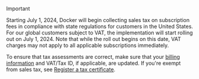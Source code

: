 > [!IMPORTANT]
>
> Starting July 1, 2024, Docker will begin collecting sales tax on subscription fees in compliance with state regulations for customers in the United States. For our global customers subject to VAT, the implementation will start rolling out on July 1, 2024. Note that while the roll out begins on this date, VAT charges may not apply to all applicable subscriptions immediately.
>
> To ensure that tax assessments are correct, make sure that your [billing information](/billing/details/) and VAT/Tax ID, if applicable, are updated. If you're exempt from sales tax, see [Register a tax certificate](/billing/tax-certificate/).
